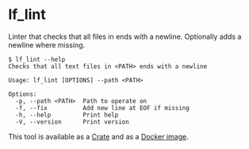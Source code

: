 # lf_lint

Linter that checks that all files in <PATH> ends with a newline.
Optionally adds a newline where missing.

```
$ lf_lint --help
Checks that all text files in <PATH> ends with a newline

Usage: lf_lint [OPTIONS] --path <PATH>

Options:
  -p, --path <PATH>  Path to operate on
  -f, --fix          Add new line at EOF if missing
  -h, --help         Print help
  -V, --version      Print version
```

This tool is available as a [Crate](https://crates.io/crates/lf_lint) and as a [Docker image](https://hub.docker.com/r/andni233/lf_lint).

